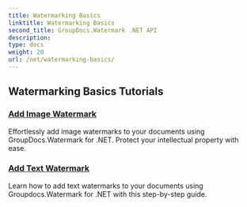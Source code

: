```yaml
---
title: Watermarking Basics
linktitle: Watermarking Basics
second_title: GroupDocs.Watermark .NET API
description: 
type: docs
weight: 20
url: /net/watermarking-basics/
---
```


## Watermarking Basics Tutorials
### [Add Image Watermark](./add-image-watermark/)
Effortlessly add image watermarks to your documents using GroupDocs.Watermark for .NET. Protect your intellectual property with ease.
### [Add Text Watermark](./add-text-watermark/)
Learn how to add text watermarks to your documents using Groupdocs.Watermark for .NET with this step-by-step guide.